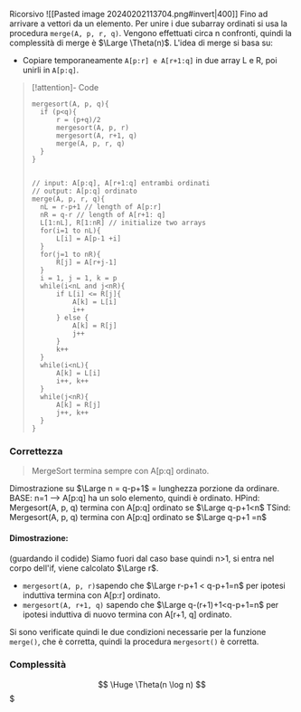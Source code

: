 Ricorsivo 
![[Pasted image 20240202113704.png#invert|400]]
Fino ad arrivare a vettori da un elemento. 
Per unire i due subarray ordinati si usa la procedura `merge(A, p, r, q)`. 
Vengono effettuati circa n confronti, quindi la complessità di merge è $\Large \Theta(n)$. L'idea di merge si basa su: 
- Copiare temporaneamente `A[p:r] e A[r+1:q]` in due array L e R, poi unirli in `A[p:q]`. 

> [!attention]- Code
> ```clike 
> mergesort(A, p, q){
> 	if (p<q){
> 		r = (p+q)/2
> 		mergesort(A, p, r)
> 		mergesort(A, r+1, q)
> 		merge(A, p, r, q)
> 	}
> }
> 
> 
> // input: A[p:q], A[r+1:q] entrambi ordinati 
> // output: A[p:q] ordinato 
> merge(A, p, r, q){
> 	nL = r-p+1 // length of A[p:r]
>  	nR = q-r // length of A[r+1: q]
>  	L[1:nL], R[1:nR] // initialize two arrays
>  	for(i=1 to nL){
> 	 	L[i] = A[p-1 +i]
>  	}
>  	for(j=1 to nR){
> 	 	R[j] = A[r+j-1]
>  	}
>  	i = 1, j = 1, k = p
>  	while(i<nL and j<nR){
> 	 	if L[i] <= R[j]{
> 		 	A[k] = L[i]
> 		 	i++
> 	 	} else {
> 		 	A[k] = R[j]
> 		 	j++
> 	 	}
> 	 	k++
>  	}
>  	while(i<nL){
> 	 	A[k] = L[i]
> 	 	i++, k++
>  	}
>  	while(j<nR){
> 	 	A[k] = R[j]
> 	 	j++, k++
>  	}
> }
> ```

### Correttezza
> MergeSort termina sempre con A[p:q] ordinato. 

Dimostrazione su $\Large n = q-p+1$ = lunghezza porzione da ordinare. 
BASE: n=1 --> A[p:q] ha un solo elemento, quindi è ordinato. 
HPind: Mergesort(A, p, q) termina con A[p:q] ordinato se $\Large q-p+1<n$
TSind: Mergesort(A, p, q) termina con A[p:q] ordinato se $\Large q-p+1 =n$

####  Dimostrazione: 
(guardando il codide)
Siamo fuori dal caso base quindi n>1, si entra nel corpo dell'if, viene calcolato $\Large r$. 
- `mergesort(A, p, r)`sapendo che $\Large r-p+1 < q-p+1=n$ per ipotesi induttiva termina con A[p:r] ordinato. 
- `mergesort(A, r+1, q)` sapendo che $\Large q-(r+1)+1<q-p+1=n$ per ipotesi induttiva di nuovo termina con A[r+1, q] ordinato. 

Si sono verificate quindi le due condizioni necessarie per la funzione `merge()`, che è corretta, quindi la procedura `mergesort()` è corretta. 

### Complessità 
$$
\Huge
\Theta(n \log n)
$$$

